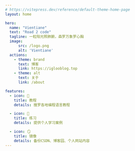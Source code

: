 ```yaml
---
# https://vitepress.dev/reference/default-theme-home-page
layout: home

hero:
  name: "Vientiane"
  text: "Road 2 code"
  tagline: 一粒阳光照肺腑，森罗万象罗心胸
  image:
      src: /logo.png
      alt: 'Vientiane'
  actions:
    - theme: brand
      text: 博客
      link: https://iglooblog.top
    - theme: alt
      text: 关于
      link: /about

features:
  - icon: 📖
    title: 教程
    details: 搜罗各地编程语言教程

  - icon: 🤔
    title: 练习
    details: 提供个人学习案例

  - icon: 🪞
    title: 镜像
    details: 备份CSDN、博客园、个人网站内容
---
```


<style>
:root {
  --vp-home-hero-name-color: transparent;
  --vp-home-hero-name-background: -webkit-linear-gradient(120deg, #bd34fe 30%, #41d1ff);
  --vp-home-hero-image-background-image: linear-gradient(-45deg, #bd34fe 50%, #47caff 50%);
  --vp-home-hero-image-filter: blur(44px);
}

@media (min-width: 640px) {
  :root {
    --vp-home-hero-image-filter: blur(56px);
  }
}

@media (min-width: 960px) {
  :root {
    --vp-home-hero-image-filter: blur(68px);
  }
}
</style>

